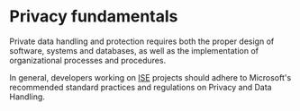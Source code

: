 # Privacy fundamentals

Private data handling and protection requires both the proper design of software,
systems and databases, as well as the implementation of organizational processes and procedures.

In general, developers working on [ISE](../../ISE.md) projects should adhere to Microsoft's recommended standard practices and regulations on Privacy and Data Handling.
